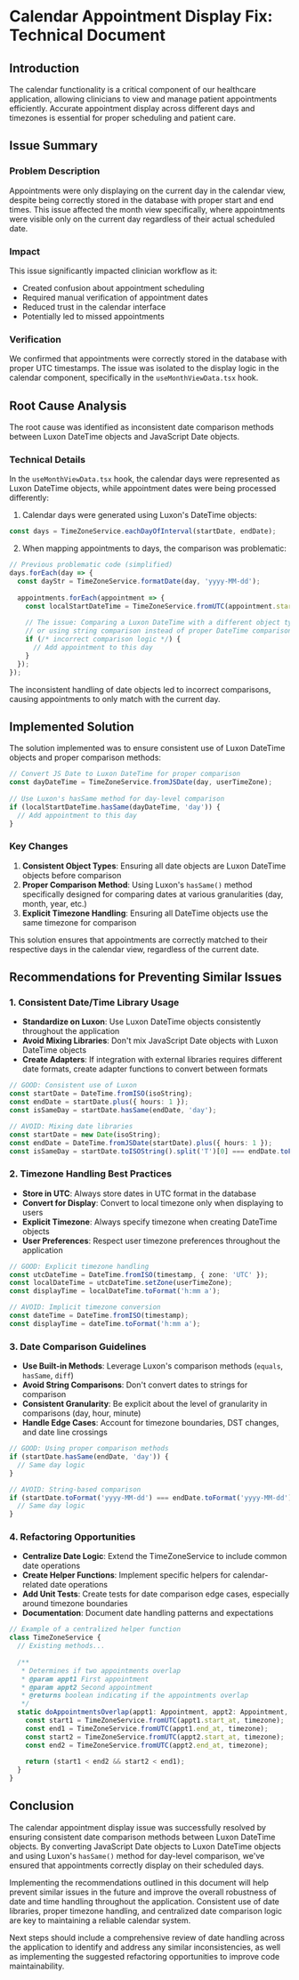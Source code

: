# Calendar Appointment Display Fix: Technical Document

## Introduction

The calendar functionality is a critical component of our healthcare application, allowing clinicians to view and manage patient appointments efficiently. Accurate appointment display across different days and timezones is essential for proper scheduling and patient care.

## Issue Summary

### Problem Description
Appointments were only displaying on the current day in the calendar view, despite being correctly stored in the database with proper start and end times. This issue affected the month view specifically, where appointments were visible only on the current day regardless of their actual scheduled date.

### Impact
This issue significantly impacted clinician workflow as it:
- Created confusion about appointment scheduling
- Required manual verification of appointment dates
- Reduced trust in the calendar interface
- Potentially led to missed appointments

### Verification
We confirmed that appointments were correctly stored in the database with proper UTC timestamps. The issue was isolated to the display logic in the calendar component, specifically in the `useMonthViewData.tsx` hook.

## Root Cause Analysis

The root cause was identified as inconsistent date comparison methods between Luxon DateTime objects and JavaScript Date objects.

### Technical Details

In the `useMonthViewData.tsx` hook, the calendar days were represented as Luxon DateTime objects, while appointment dates were being processed differently:

1. Calendar days were generated using Luxon's DateTime objects:
```typescript
const days = TimeZoneService.eachDayOfInterval(startDate, endDate);
```

2. When mapping appointments to days, the comparison was problematic:
```typescript
// Previous problematic code (simplified)
days.forEach(day => {
  const dayStr = TimeZoneService.formatDate(day, 'yyyy-MM-dd');
  
  appointments.forEach(appointment => {
    const localStartDateTime = TimeZoneService.fromUTC(appointment.start_at, userTimeZone);
    
    // The issue: Comparing a Luxon DateTime with a different object type
    // or using string comparison instead of proper DateTime comparison
    if (/* incorrect comparison logic */) {
      // Add appointment to this day
    }
  });
});
```

The inconsistent handling of date objects led to incorrect comparisons, causing appointments to only match with the current day.

## Implemented Solution

The solution implemented was to ensure consistent use of Luxon DateTime objects and proper comparison methods:

```typescript
// Convert JS Date to Luxon DateTime for proper comparison
const dayDateTime = TimeZoneService.fromJSDate(day, userTimeZone);
          
// Use Luxon's hasSame method for day-level comparison
if (localStartDateTime.hasSame(dayDateTime, 'day')) {
  // Add appointment to this day
}
```

### Key Changes

1. **Consistent Object Types**: Ensuring all date objects are Luxon DateTime objects before comparison
2. **Proper Comparison Method**: Using Luxon's `hasSame()` method specifically designed for comparing dates at various granularities (day, month, year, etc.)
3. **Explicit Timezone Handling**: Ensuring all DateTime objects use the same timezone for comparison

This solution ensures that appointments are correctly matched to their respective days in the calendar view, regardless of the current date.

## Recommendations for Preventing Similar Issues

### 1. Consistent Date/Time Library Usage

- **Standardize on Luxon**: Use Luxon DateTime objects consistently throughout the application
- **Avoid Mixing Libraries**: Don't mix JavaScript Date objects with Luxon DateTime objects
- **Create Adapters**: If integration with external libraries requires different date formats, create adapter functions to convert between formats

```typescript
// GOOD: Consistent use of Luxon
const startDate = DateTime.fromISO(isoString);
const endDate = startDate.plus({ hours: 1 });
const isSameDay = startDate.hasSame(endDate, 'day');

// AVOID: Mixing date libraries
const startDate = new Date(isoString);
const endDate = DateTime.fromJSDate(startDate).plus({ hours: 1 });
const isSameDay = startDate.toISOString().split('T')[0] === endDate.toFormat('yyyy-MM-dd');
```

### 2. Timezone Handling Best Practices

- **Store in UTC**: Always store dates in UTC format in the database
- **Convert for Display**: Convert to local timezone only when displaying to users
- **Explicit Timezone**: Always specify timezone when creating DateTime objects
- **User Preferences**: Respect user timezone preferences throughout the application

```typescript
// GOOD: Explicit timezone handling
const utcDateTime = DateTime.fromISO(timestamp, { zone: 'UTC' });
const localDateTime = utcDateTime.setZone(userTimeZone);
const displayTime = localDateTime.toFormat('h:mm a');

// AVOID: Implicit timezone conversion
const dateTime = DateTime.fromISO(timestamp);
const displayTime = dateTime.toFormat('h:mm a');
```

### 3. Date Comparison Guidelines

- **Use Built-in Methods**: Leverage Luxon's comparison methods (`equals`, `hasSame`, `diff`)
- **Avoid String Comparisons**: Don't convert dates to strings for comparison
- **Consistent Granularity**: Be explicit about the level of granularity in comparisons (day, hour, minute)
- **Handle Edge Cases**: Account for timezone boundaries, DST changes, and date line crossings

```typescript
// GOOD: Using proper comparison methods
if (startDate.hasSame(endDate, 'day')) {
  // Same day logic
}

// AVOID: String-based comparison
if (startDate.toFormat('yyyy-MM-dd') === endDate.toFormat('yyyy-MM-dd')) {
  // Same day logic
}
```

### 4. Refactoring Opportunities

- **Centralize Date Logic**: Extend the TimeZoneService to include common date operations
- **Create Helper Functions**: Implement specific helpers for calendar-related date operations
- **Add Unit Tests**: Create tests for date comparison edge cases, especially around timezone boundaries
- **Documentation**: Document date handling patterns and expectations

```typescript
// Example of a centralized helper function
class TimeZoneService {
  // Existing methods...
  
  /**
   * Determines if two appointments overlap
   * @param appt1 First appointment
   * @param appt2 Second appointment
   * @returns boolean indicating if the appointments overlap
   */
  static doAppointmentsOverlap(appt1: Appointment, appt2: Appointment, timezone: string): boolean {
    const start1 = TimeZoneService.fromUTC(appt1.start_at, timezone);
    const end1 = TimeZoneService.fromUTC(appt1.end_at, timezone);
    const start2 = TimeZoneService.fromUTC(appt2.start_at, timezone);
    const end2 = TimeZoneService.fromUTC(appt2.end_at, timezone);
    
    return (start1 < end2 && start2 < end1);
  }
}
```

## Conclusion

The calendar appointment display issue was successfully resolved by ensuring consistent date comparison methods between Luxon DateTime objects. By converting JavaScript Date objects to Luxon DateTime objects and using Luxon's `hasSame()` method for day-level comparison, we've ensured that appointments correctly display on their scheduled days.

Implementing the recommendations outlined in this document will help prevent similar issues in the future and improve the overall robustness of date and time handling throughout the application. Consistent use of date libraries, proper timezone handling, and centralized date comparison logic are key to maintaining a reliable calendar system.

Next steps should include a comprehensive review of date handling across the application to identify and address any similar inconsistencies, as well as implementing the suggested refactoring opportunities to improve code maintainability.